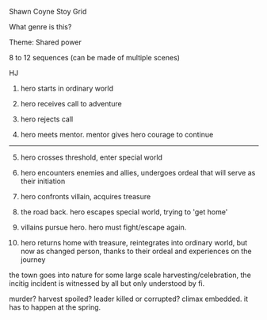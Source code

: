 Shawn Coyne Stoy Grid

What genre is this? 

Theme: Shared power

8 to 12 sequences (can be made of multiple scenes)


HJ 

1. hero starts in ordinary world

2. hero receives call to adventure

3. hero rejects call

4. hero meets mentor. mentor gives hero courage to continue

---

5. hero crosses threshold, enter special world

6. hero encounters enemies and allies, undergoes ordeal that will serve as their initiation

7. hero confronts villain, acquires treasure

8. the road back. hero escapes special world, trying to 'get home'

9. villains pursue hero. hero must fight/escape again. 

10. hero returns home with treasure, reintegrates into ordinary world, but now as changed person, thanks to their ordeal and experiences on the journey


the town goes into nature for some large scale harvesting/celebration,  the incitig incident is witnessed by all but only understood by fi.

murder? harvest spoiled? leader killed or corrupted? climax embedded. it has to happen at the spring. 
 